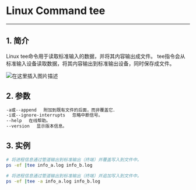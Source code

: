 #  Linux Command tee 


---



## 1. 简介
Linux tee命令用于读取标准输入的数据，并将其内容输出成文件。
tee指令会从标准输入设备读取数据，将其内容输出到标准输出设备，同时保存成文件。

![在这里插入图片描述](https://i-blog.csdnimg.cn/blog_migrate/6d9e24b85768dccc4a9468a8f61c8b90.png)

## 2. 参数

```bash
-a或--append 　附加到既有文件的后面，而非覆盖它．
-i或--ignore-interrupts 　忽略中断信号。
--help 　在线帮助。
--version 　显示版本信息。
```

## 3. 实例

```bash
# 将进程信息通过管道输出到标准输出（终端）并覆盖写入到文件中。
ps -ef |tee info_a.log info_b.log

# 将进程信息通过管道输出到标准输出（终端）并追加写入到文件中。
ps -ef |tee -a info_a.log info_b.log
```

